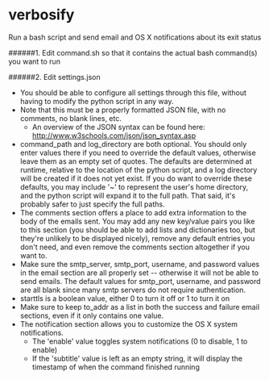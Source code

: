 # verbosify
Run a bash script and send email and OS X notifications about its exit status

######1. Edit command.sh so that it contains the actual bash command(s) you want to run

######2. Edit settings.json
 - You should be able to configure all settings through this file, without having to modify the python script in any way.
 - Note that this must be a properly formatted JSON file, with no comments, no blank lines, etc. 
   - An overview of the JSON syntax can be found here: http://www.w3schools.com/json/json_syntax.asp
 - command_path and log_directory are both optional.  You should only enter values there if you need to override the default values, otherwise leave them as an empty set of quotes.  The defaults are determined at runtime, relative to the location of the python script, and a log directory will be created if it does not yet exist.  If you do want to override these defaults, you may include '~' to represent the user's home directory, and the python script will expand it to the full path.  That said, it's probably safer to just specify the full paths.
 - The comments section offers a place to add extra information to the body of the emails sent.  You may add any new key/value pairs you like to this section (you should be able to add lists and dictionaries too, but they're unlikely to be displayed nicely), remove any default entries you don't need, and even remove the comments section altogether if you want to.
 - Make sure the smtp_server, smtp_port, username, and password values in the email section are all properly set -- otherwise it will not be able to send emails.  The default values for smtp_port, username, and password are all blank since many smtp servers do not require authentication.
 - starttls is a boolean value, either 0 to turn it off or 1 to turn it on
 - Make sure to keep to_addr as a list in both the success and failure email sections, even if it only contains one value.
 - The notification section allows you to customize the OS X system notifications.
   - The 'enable' value toggles system notifications (0 to disable, 1 to enable)
   - If the 'subtitle' value is left as an empty string, it will display the timestamp of when the command finished running